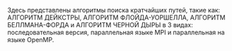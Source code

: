 Здесь представлены алгоритмы поиска кратчайших путей, такие как: АЛГОРИТМ ДЕЙКСТРЫ, АЛГОРИТМ ФЛОЙДА-УОРШЕЛЛА, АЛГОРИТМ БЕЛЛМАНА-ФОРДА и АЛГОРИТМ ЧЕРНОЙ ДЫРЫ в 3 видах: последовательная версия, параллельная языке MPI и параллельная на языке OpenMP.



